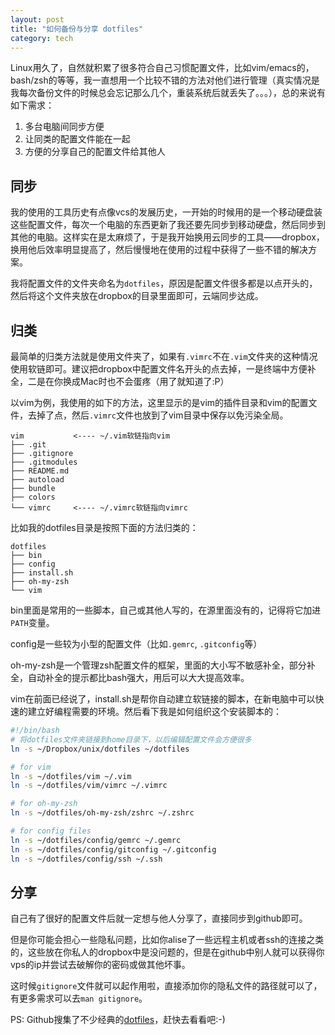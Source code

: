 ```yaml
---
layout: post
title: "如何备份与分享 dotfiles"
category: tech
---
```


Linux用久了，自然就积累了很多符合自己习惯配置文件，比如vim/emacs的，bash/zsh的等等，我一直想用一个比较不错的方法对他们进行管理（真实情况是我每次备份文件的时候总会忘记那么几个，重装系统后就丢失了。。。），总的来说有如下需求：

1. 多台电脑间同步方便
2. 让同类的配置文件能在一起
3. 方便的分享自己的配置文件给其他人

同步
----

我的使用的工具历史有点像vcs的发展历史，一开始的时候用的是一个移动硬盘装这些配置文件，每次一个电脑的东西更新了我还要先同步到移动硬盘，然后同步到其他的电脑。这样实在是太麻烦了，于是我开始换用云同步的工具——dropbox，换用他后效率明显提高了，然后慢慢地在使用的过程中获得了一些不错的解决方案。

我将配置文件的文件夹命名为`dotfiles`，原因是配置文件很多都是以点开头的，然后将这个文件夹放在dropbox的目录里面即可，云端同步达成。

归类
----

最简单的归类方法就是使用文件夹了，如果有`.vimrc`不在`.vim`文件夹的这种情况使用软链即可。建议把dropbox中配置文件名开头的点去掉，一是终端中方便补全，二是在你换成Mac时也不会蛋疼（用了就知道了:P）

以vim为例，我使用的如下的方法，这里显示的是vim的插件目录和vim的配置文件，去掉了点，然后`.vimrc`文件也放到了vim目录中保存以免污染全局。

```
vim           <---- ~/.vim软链指向vim
├── .git
├── .gitignore
├── .gitmodules
├── README.md
├── autoload
├── bundle
├── colors
└── vimrc     <---- ~/.vimrc软链指向vimrc
```

比如我的dotfiles目录是按照下面的方法归类的：

```
dotfiles
├── bin
├── config
├── install.sh
├── oh-my-zsh
└── vim
```

bin里面是常用的一些脚本，自己或其他人写的，在源里面没有的，记得将它加进`PATH`变量。

config是一些较为小型的配置文件（比如`.gemrc`, `.gitconfig`等）

oh-my-zsh是一个管理zsh配置文件的框架，里面的大小写不敏感补全，部分补全，自动补全的提示都比bash强大，用后可以大大提高效率。

vim在前面已经说了，install.sh是帮你自动建立软链接的脚本，在新电脑中可以快速的建立好编程需要的环境。然后看下我是如何组织这个安装脚本的：

``` bash
#!/bin/bash
# 将dotfiles文件夹链接到home目录下，以后编辑配置文件会方便很多
ln -s ~/Dropbox/unix/dotfiles ~/dotfiles

# for vim
ln -s ~/dotfiles/vim ~/.vim
ln -s ~/dotfiles/vim/vimrc ~/.vimrc

# for oh-my-zsh
ln -s ~/dotfiles/oh-my-zsh/zshrc ~/.zshrc

# for config files
ln -s ~/dotfiles/config/gemrc ~/.gemrc
ln -s ~/dotfiles/config/gitconfig ~/.gitconfig
ln -s ~/dotfiles/config/ssh ~/.ssh
```

分享
----

自己有了很好的配置文件后就一定想与他人分享了，直接同步到github即可。

但是你可能会担心一些隐私问题，比如你alise了一些远程主机或者ssh的连接之类的，这些放在你私人的dropbox中是没问题的，但是在github中别人就可以获得你vps的ip并尝试去破解你的密码或做其他坏事。

这时候`gitignore`文件就可以起作用啦，直接添加你的隐私文件的路径就可以了，有更多需求可以去`man gitignore`。

PS: Github搜集了不少经典的[dotfiles](http://dotfiles.github.com/)，赶快去看看吧:-)

